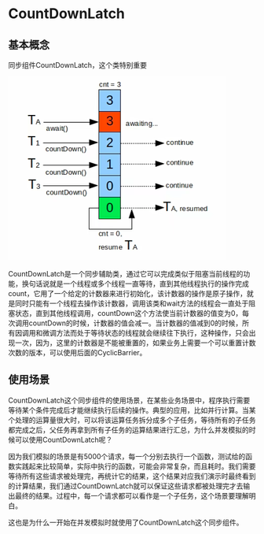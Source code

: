 # CountDownLatch

## 基本概念

同步组件CountDownLatch，这个类特别重要

![7.1CountDownLatch.png](imgs/7.1CountDownLatch.png)

CountDownLatch是一个同步辅助类，通过它可以完成类似于阻塞当前线程的功能，换句话说就是一个线程或多个线程一直等待，直到其他线程执行的操作完成count，它用了一个给定的计数器来进行初始化，该计数器的操作是原子操作，就是同时只能有一个线程去操作该计数器，调用该类和wait方法的线程会一直处于阻塞状态，直到其他线程调用，countDown这个方法使当前计数器的值变为0，每次调用countDown的时候，计数器的值会减一。当计数器的值减到0的时候，所有因调用和微调方法而处于等待状态的线程就会继续往下执行，这种操作，只会出现一次，因为，这里的计数器是不能被重置的，如果业务上需要一个可以重置计数次数的版本，可以使用后面的CyclicBarrier。

## 使用场景

CountDownLatch这个同步组件的使用场景，在某些业务场景中，程序执行需要等待某个条件完成后才能继续执行后续的操作。典型的应用，比如并行计算。当某个处理的运算量很大时，可以将该运算任务拆分成多个子任务，等待所有的子任务都完成之后，父任务再拿到所有子任务的运算结果进行汇总，为什么并发模拟的时候可以使用CountDownLatch呢？

因为我们模拟的场景是有5000个请求，每一个分别去执行一个函数，测试给的函数实践起来比较简单，实际中执行的函数，可能会非常复杂，而且耗时。我们需要等待所有这些请求被处理完，再统计它的结果，这个结果对应我们演示时最终看到的计算结果，我们通过CountDownLatch就可以保证这些请求都被处理完才去输出最终的结果。过程中，每一个请求都可以看作是一个子任务，这个场景要理解明白。

这也是为什么一开始在并发模拟时就使用了CountDownLatch这个同步组件。
